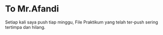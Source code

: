 # To Mr.Afandi
Setiap kali saya push tiap minggu, File Praktikum yang telah ter-push sering tertimpa dan hilang. 
